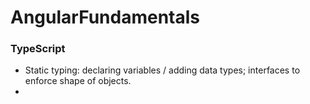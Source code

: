 # AngularFundamentals

### TypeScript
- Static typing: declaring variables / adding data types; interfaces to enforce shape of objects.
- 

